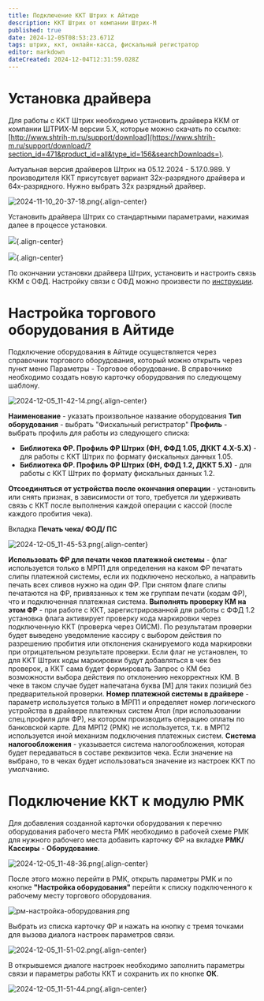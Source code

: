 ```yaml
---
title: Подключение ККТ Штрих к Айтиде
description: ККТ Штрих от компании Штрих-М
published: true
date: 2024-12-05T08:53:23.671Z
tags: штрих, ккт, онлайн-касса, фискальный регистратор
editor: markdown
dateCreated: 2024-12-04T12:31:59.028Z
---
```


# Установка драйвера
Для работы с ККТ Штрих необходимо установить драйвера ККМ от компании ШТРИХ-М версии 5.Х, которые можно скачать по ссылке: [http://www.shtrih-m.ru/support/download](https://www.shtrih-m.ru/support/download/?section_id=471&product_id=all&type_id=156&searchDownloads=).

Актуальная версия драйверов Штрих на 05.12.2024 - 5.17.0.989.
У производителя ККТ присутсвует вариант 32х-разрядного драйвера и 64х-разрядного. Нужно выбрать 32x разрядный драйвер.

![2024-11-10_20-37-18.png](/images/integrations/kktshtrih/2024-11-10_20-37-18.png){.align-center}

Установить драйвера Штрих со стандартными параметрами, нажимая далее в процессе установки. 

![](/images/integrations/kktshtrih/2024-11-10_20-38-57.png){.align-center}

![](/images/integrations/kktshtrih/2024-11-10_20-39-46.png){.align-center}

По окончании установки драйвера Штрих, установить и настроить связь ККМ с ОФД. Настройку связи с ОФД можно произвести по [инструкции](https://teletype.in/@shtrih-support/ofd).

# Настройка торгового оборудования в Айтиде
Подключение оборудования в Айтиде осуществляется через справочник торгового оборудования, который можно открыть через пункт меню Параметры - Торговое оборудование. В справочнике необходимо создать новую карточку оборудования по следующему шаблону.

![2024-12-05_11-42-14.png](/images/integrations/kktshtrih/2024-12-05_11-42-14.png){.align-center}

**Наименование** - указать произвольное название оборудования
**Тип оборудования** - выбрать "Фискальный регистратор"
**Профиль** - выбрать профиль для работы из следующего списка:
 - **Библиотека ФР. Профиль ФР Штрих (ФН, ФФД 1.05, ДККТ 4.Х-5.Х)** - для работы с ККТ Штрих по формату фискальных данных 1.05.
 - **Библиотека ФР. Профиль ФР Штрих (ФН, ФФД 1.2, ДККТ 5.Х)** - для работы с ККТ Штрих по формату фискальных данных 1.2.
 
**Отсоединяться от устройства после окончания операции** - установить или снять признак, в зависимости от того, требуется ли удерживать связь с ККТ после выполнения каждой операции с кассой (после каждого пробития чека).

Вкладка **Печать чека/ ФОД/ ПС** 

![2024-12-05_11-45-53.png](/images/integrations/kktshtrih/2024-12-05_11-45-53.png){.align-center}

**Использовать ФР для печати чеков платежной системы** - флаг используется только в МРП1 для определения на каком ФР печатать слипы платежной системы, если их подключено несколько, а направить печать всех сливов нужно на один ФР. При снятом флаге слипы печатаются на ФР, привязанных к тем же группам печати (кодам ФР), что и подключенная платежная система.
**Выполнять проверку КМ на этом ФР** - при работе с ККТ, зарегистрированной для работы с ФФД 1.2 установка флага активирует проверку кода маркировки через подключенную ККТ (проверка через ОИСМ). По результатам проверки будет выведено уведомление кассиру с выбором действия по разрешению пробития или отклонения сканируемого кода маркировки при отрицательном результате проверки. Если флаг не установлен, то для ККТ Штрих коды маркировки будут добавляться в чек без проверок, а ККТ сама будет формировать Запрос о КМ без возможности выбора действия по отклонению некорректных КМ. В чеке в таком случае будет напечатана буква \[М] для таких позиций без предварительной проверки.
**Номер платежной системы в драйвере** - параметр используется только в МРП1 и определяет номер логического устройства в драйвере платежных систем Атол (при использовании спец.профиля для ФР), на котором производить операцию оплаты по банковской карте. Для МРП2 (РМК) не используется, т.к. в МРП2 используется иной механизм подключения платежных систем.
**Система налогообложения** - указывается система налогообложения, которая будет передаваться в составе реквизитов чека. Если значение на выбрано, то в чеках будет использоваться значение из настроек ККТ по умолчанию.

# Подключение ККТ к модулю РМК

Для добавления созданной карточки оборудования к перечню оборудования рабочего места РМК необходимо в рабочей схеме РМК для нужного рабочего места добавить карточку ФР на вкладке **РМК/Кассиры** - **Оборудование**.

![2024-12-05_11-48-36.png](/images/integrations/kktshtrih/2024-12-05_11-48-36.png){.align-center}

После этого можно перейти в РМК, открыть параметры РМК и по кнопке **"Настройка оборудования"** перейти к списку подключенного к рабочему месту торгового оборудования.

![рм-настройка-оборудования.png](/images/integrations/kktatol/рм-настройка-оборудования.png)

Выбрать из списка карточку ФР и нажать на кнопку с тремя точками для вызова диалога настроек параметров связи.

![2024-12-05_11-51-02.png](/images/integrations/kktshtrih/2024-12-05_11-51-02.png){.align-center}

В открывшемся диалоге настроек необходимо заполнить параметры связи и параметры работы ККТ и сохранить их по кнопке **ОК**.

![2024-12-05_11-51-44.png](/images/integrations/kktshtrih/2024-12-05_11-51-44.png){.align-center}